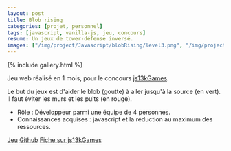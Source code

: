 ```yaml
---
layout: post
title: Blob rising
categories: [projet, personnel]
tags: [javascript, vanilla-js, jeu, concours]
resume: Un jeux de tower-défense inversé.
images: ["/img/project/Javascript/blobRising/level3.png", "/img/project/Javascript/blobRising/regles.png", "/img/project/Javascript/blobRising/level1.png"]
---
```

{% include gallery.html %}

Jeu web réalisé en 1 mois, pour le concours <a href="http://js13kgames.com" target="_blank">js13kGames</a>.

Le but du jeux est d'aider le blob (goutte) à aller jusqu'à la source (en vert). Il faut éviter les murs et les puits (en rouge).

* Rôle : Développeur parmi une équipe de 4 personnes.
* Connaissances acquises : javascript et la réduction au maximum des ressources.

<div class="container-link">
  <a href="http://js13kgames.com/games/blobrising/index.html" target="_blank">Jeu</a>
  <a href="https://github.com/Froggies/BlobRising" target="_blank">Github</a>
  <a href="http://js13kgames.com/entries/blobrising/" target="_blank">Fiche sur js13kGames</a>
</div>
